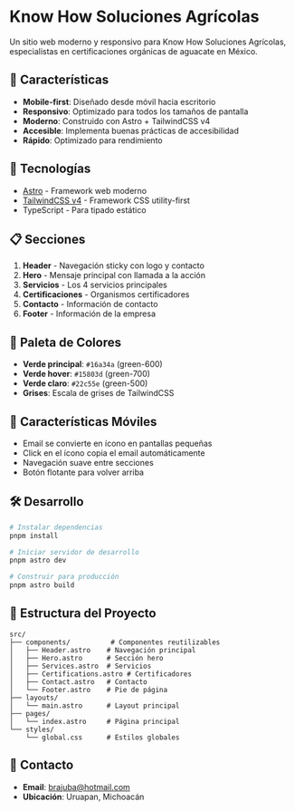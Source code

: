 # Know How Soluciones Agrícolas

Un sitio web moderno y responsivo para Know How Soluciones Agrícolas, especialistas en certificaciones orgánicas de aguacate en México.

## 🌱 Características

- **Mobile-first**: Diseñado desde móvil hacia escritorio
- **Responsivo**: Optimizado para todos los tamaños de pantalla
- **Moderno**: Construido con Astro + TailwindCSS v4
- **Accesible**: Implementa buenas prácticas de accesibilidad
- **Rápido**: Optimizado para rendimiento

## 🚀 Tecnologías

- [Astro](https://astro.build/) - Framework web moderno
- [TailwindCSS v4](https://tailwindcss.com/) - Framework CSS utility-first
- TypeScript - Para tipado estático

## 📋 Secciones

1. **Header** - Navegación sticky con logo y contacto
2. **Hero** - Mensaje principal con llamada a la acción
3. **Servicios** - Los 4 servicios principales
4. **Certificaciones** - Organismos certificadores
5. **Contacto** - Información de contacto
6. **Footer** - Información de la empresa

## 🎨 Paleta de Colores

- **Verde principal**: `#16a34a` (green-600)
- **Verde hover**: `#15803d` (green-700)
- **Verde claro**: `#22c55e` (green-500)
- **Grises**: Escala de grises de TailwindCSS

## 📱 Características Móviles

- Email se convierte en ícono en pantallas pequeñas
- Click en el ícono copia el email automáticamente
- Navegación suave entre secciones
- Botón flotante para volver arriba

## 🛠️ Desarrollo

```bash
# Instalar dependencias
pnpm install

# Iniciar servidor de desarrollo
pnpm astro dev

# Construir para producción
pnpm astro build
```

## 📁 Estructura del Proyecto

```
src/
├── components/          # Componentes reutilizables
│   ├── Header.astro    # Navegación principal
│   ├── Hero.astro      # Sección hero
│   ├── Services.astro  # Servicios
│   ├── Certifications.astro # Certificadores
│   ├── Contact.astro   # Contacto
│   └── Footer.astro    # Pie de página
├── layouts/
│   └── main.astro      # Layout principal
├── pages/
│   └── index.astro     # Página principal
└── styles/
    └── global.css      # Estilos globales
```

## 📧 Contacto

- **Email**: brajuba@hotmail.com
- **Ubicación**: Uruapan, Michoacán
